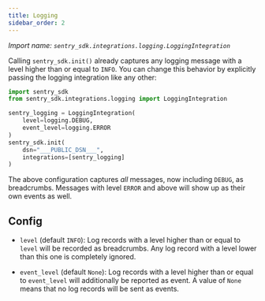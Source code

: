 ```yaml
---
title: Logging
sidebar_order: 2
---
```

*Import name: `sentry_sdk.integrations.logging.LoggingIntegration`*

Calling ``sentry_sdk.init()`` already captures any logging message with a level
higher than or equal to ``INFO``. You can change this behavior by explicitly
passing the logging integration like any other:

```python
import sentry_sdk
from sentry_sdk.integrations.logging import LoggingIntegration

sentry_logging = LoggingIntegration(
    level=logging.DEBUG,
    event_level=logging.ERROR
)
sentry_sdk.init(
    dsn="___PUBLIC_DSN___",
    integrations=[sentry_logging]
)
```

The above configuration captures *all* messages, now including ``DEBUG``, as
breadcrumbs. Messages with level ``ERROR`` and above will show up as their own
events as well.

## Config

* ``level`` (default ``INFO``): Log records with a level higher than or equal
  to ``level`` will be recorded as breadcrumbs. Any log record with a level
  lower than this one is completely ignored.

* ``event_level`` (default ``None``): Log records with a level higher than or
  equal to ``event_level`` will additionally be reported as event. A value of
  ``None`` means that no log records will be sent as events.
